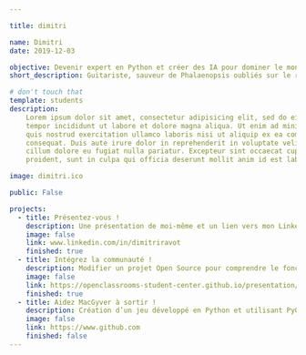 ```yaml
---

title: dimitri

name: Dimitri
date: 2019-12-03

objective: Devenir expert en Python et créer des IA pour dominer le monde
short_description: Guitariste, sauveur de Phalaenopsis oubliés sur le rebord de fenêtre et apprenti dev

# don't touch that
template: students
description:
    Lorem ipsum dolor sit amet, consectetur adipisicing elit, sed do eiusmod
    tempor incididunt ut labore et dolore magna aliqua. Ut enim ad minim veniam,
    quis nostrud exercitation ullamco laboris nisi ut aliquip ex ea commodo
    consequat. Duis aute irure dolor in reprehenderit in voluptate velit esse
    cillum dolore eu fugiat nulla pariatur. Excepteur sint occaecat cupidatat non
    proident, sunt in culpa qui officia deserunt mollit anim id est laborum.

image: dimitri.ico

public: False

projects:
  - title: Présentez-vous !
    description: Une présentation de moi-même et un lien vers mon LinkedIn.
    image: false
    link: www.linkedin.com/in/dimitriravot
    finished: true
  - title: Intégrez la communauté !
    description: Modifier un projet Open Source pour comprendre le fonctionnement de Git, de Github et des pull requests. 
    image: false
    link: https://openclassrooms-student-center.github.io/presentation/students/dimitri.html
    finished: true
  - title: Aidez MacGyver à sortir !
    description: Création d’un jeu développé en Python et utilisant PyGame.
    image: false
    link: https://www.github.com
    finished: false
---
```

